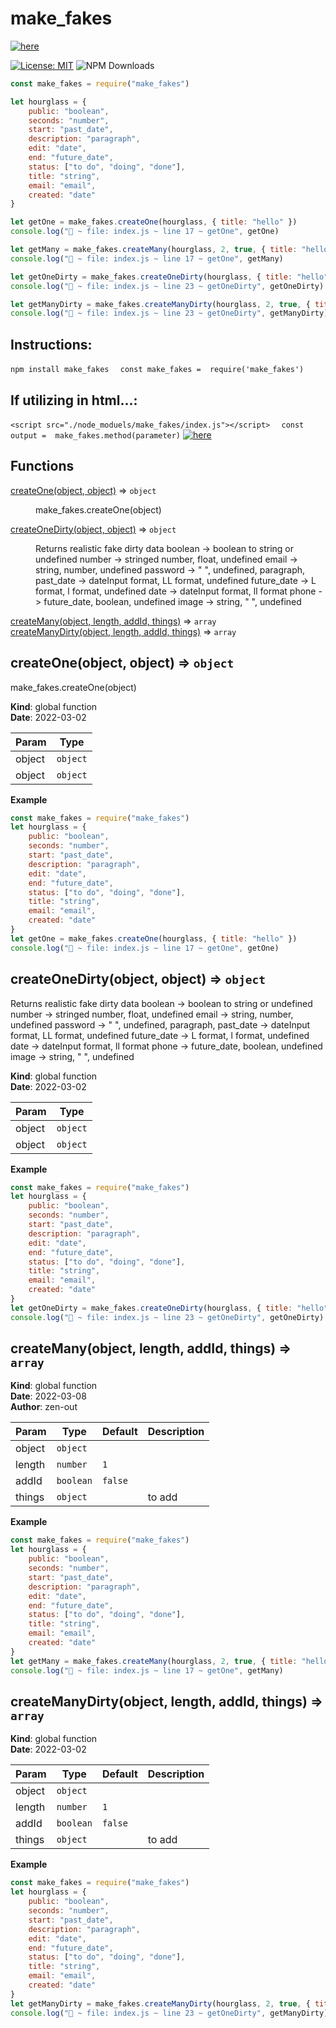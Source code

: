 # make_fakes
[![here](https://github.com/zen-out/zen-out.github.io/blob/master/assets/images/make_fakes.png)](https://github.com/zen-out/zen-out.github.io/blob/master/assets/images/make_fakes.png)

[![License: MIT](https://img.shields.io/badge/License-MIT-yellow.svg)](https://opensource.org/licenses/MIT)
![NPM Downloads](https://img.shields.io/npm/dw/make_fakes)
```js
const make_fakes = require("make_fakes")

let hourglass = {
    public: "boolean",
    seconds: "number",
    start: "past_date",
    description: "paragraph",
    edit: "date",
    end: "future_date",
    status: ["to do", "doing", "done"],
    title: "string",
    email: "email",
    created: "date"
}

let getOne = make_fakes.createOne(hourglass, { title: "hello" })
console.log("🚀 ~ file: index.js ~ line 17 ~ getOne", getOne)

let getMany = make_fakes.createMany(hourglass, 2, true, { title: "hello" })
console.log("🚀 ~ file: index.js ~ line 17 ~ getOne", getMany)

let getOneDirty = make_fakes.createOneDirty(hourglass, { title: "hello" })
console.log("🚀 ~ file: index.js ~ line 23 ~ getOneDirty", getOneDirty)

let getManyDirty = make_fakes.createManyDirty(hourglass, 2, true, { title: "hello" })
console.log("🚀 ~ file: index.js ~ line 23 ~ getOneDirty", getManyDirty)
```

## Instructions: 
```npm install make_fakes ``` 
 ``` const make_fakes =  require('make_fakes')```

## If utilizing in html...: 
```<script src="./node_moduels/make_fakes/index.js"></script> ``` 
 ``` const output =  make_fakes.method(parameter)```
[![here](https://github.com/zen-out/zen-out.github.io/blob/master/packages/videos/make_fakes.png)](https://github.com/zen-out/zen-out.github.io/blob/master/packages/videos/make_fakes.png)
## Functions

<dl>
<dt><a href="#createOne">createOne(object, object)</a> ⇒ <code>object</code></dt>
<dd><p>make_fakes.createOne(object)</p>
</dd>
<dt><a href="#createOneDirty">createOneDirty(object, object)</a> ⇒ <code>object</code></dt>
<dd><p>Returns realistic fake dirty data
boolean -&gt; boolean to string or undefined 
number -&gt; stringed number, float, undefined 
email -&gt; string, number, undefined
password -&gt; &quot; &quot;, undefined, paragraph,
past_date -&gt; dateInput format, LL format, undefined
future_date -&gt; L format, l format, undefined
date -&gt; dateInput format, ll format
phone -&gt; future_date, boolean, undefined
image -&gt; string, &quot; &quot;, undefined</p>
</dd>
<dt><a href="#createMany">createMany(object, length, addId, things)</a> ⇒ <code>array</code></dt>
<dd></dd>
<dt><a href="#createManyDirty">createManyDirty(object, length, addId, things)</a> ⇒ <code>array</code></dt>
<dd></dd>
</dl>

<a name="createOne"></a>

## createOne(object, object) ⇒ <code>object</code>
make_fakes.createOne(object)

**Kind**: global function  
**Date**: 2022-03-02  

| Param  | Type                |
|--------|---------------------|
| object | <code>object</code> |
| object | <code>object</code> |

**Example**  
```js
const make_fakes = require("make_fakes")
let hourglass = {
    public: "boolean",
    seconds: "number",
    start: "past_date",
    description: "paragraph",
    edit: "date",
    end: "future_date",
    status: ["to do", "doing", "done"],
    title: "string",
    email: "email",
    created: "date"
}
let getOne = make_fakes.createOne(hourglass, { title: "hello" })
console.log("🚀 ~ file: index.js ~ line 17 ~ getOne", getOne)
```
<a name="createOneDirty"></a>

## createOneDirty(object, object) ⇒ <code>object</code>
Returns realistic fake dirty data
boolean -> boolean to string or undefined 
number -> stringed number, float, undefined 
email -> string, number, undefined
password -> " ", undefined, paragraph,
past_date -> dateInput format, LL format, undefined
future_date -> L format, l format, undefined
date -> dateInput format, ll format
phone -> future_date, boolean, undefined
image -> string, " ", undefined

**Kind**: global function  
**Date**: 2022-03-02  

| Param  | Type                |
|--------|---------------------|
| object | <code>object</code> |
| object | <code>object</code> |

**Example**  
```js
const make_fakes = require("make_fakes")
let hourglass = {
    public: "boolean",
    seconds: "number",
    start: "past_date",
    description: "paragraph",
    edit: "date",
    end: "future_date",
    status: ["to do", "doing", "done"],
    title: "string",
    email: "email",
    created: "date"
}
let getOneDirty = make_fakes.createOneDirty(hourglass, { title: "hello" })
console.log("🚀 ~ file: index.js ~ line 23 ~ getOneDirty", getOneDirty)
```
<a name="createMany"></a>

## createMany(object, length, addId, things) ⇒ <code>array</code>
**Kind**: global function  
**Date**: 2022-03-08  
**Author**: zen-out  

| Param  | Type                 | Default            | Description |
|--------|----------------------|--------------------|-------------|
| object | <code>object</code>  |                    |             |
| length | <code>number</code>  | <code>1</code>     |             |
| addId  | <code>boolean</code> | <code>false</code> |             |
| things | <code>object</code>  |                    | to add      |

**Example**  
```js
const make_fakes = require("make_fakes")
let hourglass = {
    public: "boolean",
    seconds: "number",
    start: "past_date",
    description: "paragraph",
    edit: "date",
    end: "future_date",
    status: ["to do", "doing", "done"],
    title: "string",
    email: "email",
    created: "date"
}
let getMany = make_fakes.createMany(hourglass, 2, true, { title: "hello" })
console.log("🚀 ~ file: index.js ~ line 17 ~ getOne", getMany)
```
<a name="createManyDirty"></a>

## createManyDirty(object, length, addId, things) ⇒ <code>array</code>
**Kind**: global function  
**Date**: 2022-03-02  

| Param  | Type                 | Default            | Description |
|--------|----------------------|--------------------|-------------|
| object | <code>object</code>  |                    |             |
| length | <code>number</code>  | <code>1</code>     |             |
| addId  | <code>boolean</code> | <code>false</code> |             |
| things | <code>object</code>  |                    | to add      |

**Example**  
```js
const make_fakes = require("make_fakes")
let hourglass = {
    public: "boolean",
    seconds: "number",
    start: "past_date",
    description: "paragraph",
    edit: "date",
    end: "future_date",
    status: ["to do", "doing", "done"],
    title: "string",
    email: "email",
    created: "date"
}
let getManyDirty = make_fakes.createManyDirty(hourglass, 2, true, { title: "hello" })
console.log("🚀 ~ file: index.js ~ line 23 ~ getOneDirty", getManyDirty)
```